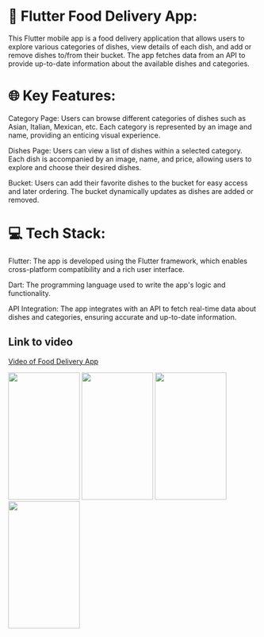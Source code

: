 # 💫 Flutter Food Delivery App:
This Flutter mobile app is a food delivery application that allows users to explore various categories of dishes, view details of each dish, and add or remove dishes to/from their bucket. The app fetches data from an API to provide up-to-date information about the available dishes and categories.


# 🌐 Key Features:
Category Page: Users can browse different categories of dishes such as Asian, Italian, Mexican, etc. Each category is represented by an image and name, providing an enticing visual experience.

Dishes Page: Users can view a list of dishes within a selected category. Each dish is accompanied by an image, name, and price, allowing users to explore and choose their desired dishes.

Bucket: Users can add their favorite dishes to the bucket for easy access and later ordering. The bucket dynamically updates as dishes are added or removed.

# 💻 Tech Stack:
Flutter: The app is developed using the Flutter framework, which enables cross-platform compatibility and a rich user interface.

Dart: The programming language used to write the app's logic and functionality.

API Integration: The app integrates with an API to fetch real-time data about dishes and categories, ensuring accurate and up-to-date information.

## Link to video
<a href="https://drive.google.com/file/d/1udgZ6Bo5CVcXGWEB_pvLMFgjfZ9jkFeN/view?usp=sharing" target="_blank">Video of Food Delivery App</a>



<img src="https://github.com/ErsultanKanapiya27/food_delivery_service_app/assets/123970053/5751b870-7634-4cc8-a3cf-6ec1e005f443" width="144" height="256" />
<img src="https://github.com/ErsultanKanapiya27/food_delivery_service_app/assets/123970053/ce6e3d28-bcb9-46e6-8dca-308743923a9e" width="144" height="256" />
<img src="https://github.com/ErsultanKanapiya27/food_delivery_service_app/assets/123970053/3f14328f-889f-49b6-8ffe-c65745e95cf3" width="144" height="256" />
<img src="https://github.com/ErsultanKanapiya27/food_delivery_service_app/assets/123970053/6c7e4b7d-bf92-44fb-b4e2-bc874be1bdaa" width="144" height="256" />
